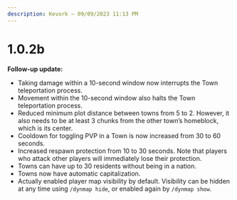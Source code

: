 ```yaml
---
description: Kevork — 09/09/2023 11:13 PM
---
```


# 1.0.2b

**Follow-up update:**

* Taking damage within a 10-second window now interrupts the Town teleportation process.
* Movement within the 10-second window also halts the Town teleportation process.
* Reduced minimum plot distance between towns from 5 to 2. However, it also needs to be at least 3 chunks from the other town’s homeblock, which is its center.
* Cooldown for toggling PVP in a Town is now increased from 30 to 60 seconds.
* Increased respawn protection from 10 to 30 seconds. Note that players who attack other players will immediately lose their protection.
* Towns can have up to 30 residents without being in a nation.
* Towns now have automatic capitalization.
* Actually enabled player map visibility by default. Visibility can be hidden at any time using `/dynmap hide`, or enabled again by `/dynmap show`.
